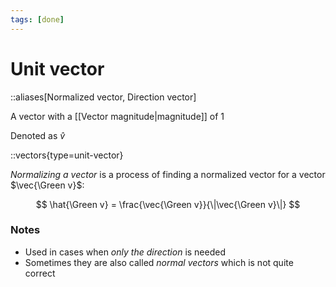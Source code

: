 ```yaml
---
tags: [done]
---
```


# Unit vector

::aliases[Normalized vector, Direction vector]

A vector with a [[Vector magnitude|magnitude]] of 1

Denoted as $\hat{v}$

::vectors{type=unit-vector}

<!--
```latex unit_vector
\begin{tikzpicture}
    % Help
    \clip (-0.4, -0.4) rectangle (4.4, 4.4);
    \draw [help lines, lightgray] (-1, -1) grid (5, 5);
    \draw [->] (-4, 0) -- (4, 0) coordinate (x axis) node [below right] {$x$};
    \draw [->] (0, -4) -- (0, 4) coordinate (y axis) node [above left] {$y$};
    % Image
    \coordinate (O) at (0, 0);
    \draw [gray, dashed] (O) circle (1);
    \coordinate (A) at (3, 2);
    \draw [vec, dashed, thick] [->] (0, 0) -- (A) node [midway, above] {$\vec v$};
    \draw [proj] (A) -- ($(-4, 0)!(A)!(4, 0)$);
    \draw [proj] (A) -- ($(0, -4)!(A)!(0, 4)$);
    \node [\Color, below, fill = white] at (3, 0) {$3$};
    \node [\Color, left, fill = white] at (0, 2) {$2$};
    \draw [vec] [->] (O) -- ($(O)!1cm!(A)$) node [midway, above] {$\hat v$};
\end{tikzpicture}
```
-->

_Normalizing a vector_ is a process of finding a normalized vector for a vector $\vec{\Green v}$:

$$
\hat{\Green v} = \frac{\vec{\Green v}}{\|\vec{\Green v}\|}
$$

### Notes

- Used in cases when _only the direction_ is needed
- Sometimes they are also called _normal vectors_ which is not quite correct
